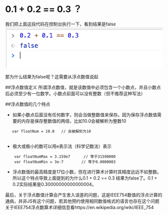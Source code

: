 # 0.1 + 0.2 == 0.3 ？

我们把上面这段代码在控制台执行一下，看到结果是false
![图片](../img/floatNum.png)

那为什么结果为false呢？这需要从浮点数值说起

##浮点数值定义
所谓浮点数值，就是该数值中必须包含一个小数点，并且小数点后必须至少有一位数字。小数点前面可以没有整数（但不推荐这种写法）

##浮点数值的几个特点

 - 如果小数点后面没有任何数字，则会当做整数值来保存。因为保存浮点数值需要的内存是保存整数值的两倍，比如10.0会被解析为整数10
 ```
    var floatNum = 10.0   // 会被解析为10
    
 ```
 - 极大或极小的数可以用e表示法（科学记数法）表示
 
 ```
     var floatNumMax = 3.159e7      // 等于31590000
     var floatNumMin = 3e-7        // 等于0.0000003
  ```
 - 浮点数值的最高精度是17位小数，但在进行算术计算时其精度远远不如整数。所以这个特点导致上面提到的为什么0.1 + 0.2 == 0.3 结果为false了。0.1 + 0.2实际结果是0.30000000000000004。
 
最后，关于浮点数值计算会产生舍入误差的问题，这是IEEE754数值的浮点计算的通病，并非JS有这个问题，若其他预约使用相同数值格式的语言也存在这个问题
关于IEEE754浮点数算术详细信息看https://en.wikipedia.org/wiki/IEEE_754

